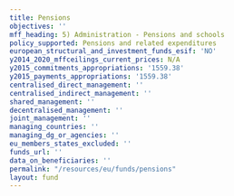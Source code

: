 ```yaml
---
title: Pensions
objectives: ''
mff_heading: 5) Administration - Pensions and schools
policy_supported: Pensions and related expenditures
european_structural_and_investment_funds_esif: 'NO'
y2014_2020_mffceilings_current_prices: N/A
y2015_commitments_appropriations: '1559.38'
y2015_payments_appropriations: '1559.38'
centralised_direct_management: ''
centralised_indirect_management: ''
shared_management: ''
decentralised_management: ''
joint_management: ''
managing_countries: ''
managing_dg_or_agencies: ''
eu_members_states_excluded: ''
funds_url: ''
data_on_beneficiaries: ''
permalink: "/resources/eu/funds/pensions"
layout: fund
---
```

